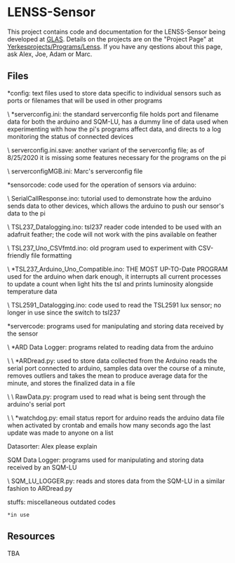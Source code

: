 # LENSS-Sensor
This project contains code and documentation for the LENSS-Sensor being developed at [GLAS](https://www.glaseducation.org). Details on the projects are on the "Project Page" at [Yerkesprojects/Programs/Lenss](https://sites.google.com/a/starsatyerkes.net/yerkesprojects/programs/lenss). If you have any qestions about this page, ask Alex, Joe, Adam or Marc.

## Files
*config: text files used to store data specific to individual sensors such as ports or filenames that will be used in other programs
	
\	*serverconfig.ini: the standard serverconfig file
		holds port and filename data for both the arduino and SQM-LU, has a dummy line of data used when experimenting with how the pi's programs affect data, and directs to a log monitoring the status of connected devices

\	serverconfig.ini.save: another variant of the serverconfig file; as of 8/25/2020 it is missing some features necessary for the programs on the pi

\	serverconfigMGB.ini: Marc's serverconfig file

*sensorcode: code used for the operation of sensors via arduino:

\	SerialCallResponse.ino: tutorial used to demonstrate how the arduino sends data to other devices, which allows the arduino to push our sensor's data to the pi

\	TSL237_Datalogging.ino: tsl237 reader code intended to be used with an adafruit feather; the code will not work with the pins available on feather

\	TSL237_Uno_CSVfmtd.ino: old program used to experiment with CSV-friendly file formatting

\	*TSL237_Arduino_Uno_Compatible.ino: THE MOST UP-TO-Date PROGRAM used for the arduino
		when dark enough, it interrupts all current processes to update a count when light hits the tsl and prints luminosity alongside temperature data 

\	TSL2591_Datalogging.ino: code used to read the TSL2591 lux sensor; no longer in use since the switch to tsl237

*servercode: programs used for manipulating and storing data received by the sensor
	
\	*ARD Data Logger: programs related to reading data from the arduino
	
\	\	*ARDread.py: used to store data collected from the Arduino
			reads the serial port connected to arduino, samples data over the course of a minute, removes outliers and takes the mean to produce average data for the minute, and  stores the finalized data in a file

\	\	RawData.py: program used to read what is being sent through the arduino's serial port

\	\	*watchdog.py: email status report for arduino
			reads the arduino data file when activated by crontab and emails how many seconds ago the last update was made to anyone on a list

Datasorter: Alex please explain

SQM Data Logger: programs used for manipulating and storing data received by an SQM-LU
	
\	SQM_LU_LOGGER.py: reads and stores data from the SQM-LU in a similar fashion to ARDread.py

stuffs: miscellaneous outdated codes

~~~~~~~~~~~~~~~~~~~~~~~~~~~~~~~~~~~~~~~~~~~~~~~~~~~~~~~~~~~~~~~~~~~~~~~~~~~~~~~~~~~~~~~~~~~~~~~~~~~~~~~~~~~~~~~~~~~~~~~~~~~~~~~~~~~~~~~~~~~~~~~~~~~~~~~~~~~~~~~~~~~~~~~~~~~~~~
*in use
~~~~~~~~~~~~~~~~~~~~~~~~~~~~~~~~~~~~~~~~~~~~~~~~~~~~~~~~~~~~~~~~~~~~~~~~~~~~~~~~~~~~~~~~~~~~~~~~~~~~~~~~~~~~~~~~~~~~~~~~~~~~~~~~~~~~~~~~~~~~~~~~~~~~~~~~~~~~~~~~~~~~~~~~~~~~~~

## Resources
TBA
